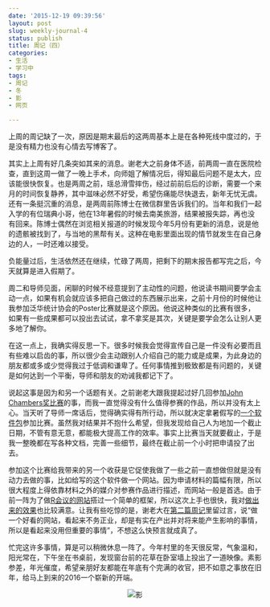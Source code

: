 ```yaml
---
date: '2015-12-19 09:39:56'
layout: post
slug: weekly-journal-4
status: publish
title: 周记（四）
categories:
- 生活
- 学习中
tags:
- 周记
- 冬
- 影
- 网页

---
```


上周的周记缺了一次，原因是期末最后的这两周基本上是在各种死线中度过的，于是没有精力也没有心情去写博客了。

其实上上周有好几条突如其来的消息。谢老大之前身体不适，前两周一直在医院检查，直到这周一做了一晚上手术，向师姐了解情况后，得知最后问题不是太大，应该能很快恢复。也是两周之前，瑶总滑雪摔伤，经过前前后后的诊断，需要一个来月的时间恢复静养，其中滋味必然不好受，希望伤痛能尽快退去，新年无忧无虞。还有一条挺沉重的消息，是两周前陈博士在微信群里告诉我们的。当年和我们一起入学的有位瑞典小哥，他在13年暑假的时候去南美旅游，结果被报失踪，再也没有回来。陈博士偶然在浏览相关报道的时候发现今年5月份有更新的消息，说是他的遗骸被找到了，与当地的黑帮有关。这种在电影里面出现的情节就发生在自己身边的人，一时还难以接受。

负能量过后，生活依然还在继续，忙碌了两周，把剩下的期末报告都写完之后，今天就算是进入假期了。

周二和导师见面，闲聊的时候不经意提到了主动性的问题，他说读书期间要学会主动一点，如果有机会就应该多把自己做过的东西展示出来，之前十月份的时候他让我参加泛华统计协会的Poster比赛就是这个原因。他说这种类似的比赛有很多，如果有一些成果都可以投出去试试，拿不拿奖是其次，关键是要学会怎么让别人更多地了解你。

在这一点上，我确实得反思一下。很多时候我会觉得宣传自己是一件没有必要而且有些难以启齿的事，所以很少会主动跟别人介绍自己的能力或是成果，为此身边的朋友都或多或少觉得我过于低调和谦卑了。任何事情推到极致都是有问题的，关键是如何达到一个平衡，导师和朋友的劝诫我都记下了。

说起这事是因为和另一个话题有关。之前谢老大跟我提起过好几回参加[John Chambers奖比赛](http://stat-computing.org/awards/jmc/)的事，而我一直觉得没有什么值得参赛的作品，所以并没有太上心。当天听了导师一席话后，觉得确实得有所行动，所以就决定拿暑假写的[一个软件包](https://github.com/yixuan/spectra)参加比赛。虽然我对结果并不抱什么希望，但我发现给自己人为地加一个截止日期，不管有意无意，都能极大提高工作的效率。事实上比赛当天就要截止，于是我一整晚都在写各种文档，完善一些细节，最终在截止前一个小时把申请投了出去。

参加这个比赛给我带来的另一个收获是它促使我做了一些之前一直想做但就是没有动力去做的事，比如给写的这个软件做一个网站。因为申请材料的篇幅有限，所以很大程度上得依靠材料之外的媒介对参赛作品进行描述，而网站一般是首选。由于前一阵为了做[R会议的网站](http://stat2016.china-r.org/)搭过一个简单的框架，所以这次上手也很快，我对[做出来的效果](http://yixuan.cos.name/spectra/)也比较满意。让我有些吃惊的是，谢老大在[第二篇周记](http://yixuan.cos.name/cn/2015/11/weekly-journal-2/)里留过言，说“做一个好看的网站，看起来不务正业，却是有实在产出并对将来能产生影响的事情，所以是看起来没用但重要的事情”，不想这么快预言就成真了。

忙完这许多事情，算是可以稍微休息一阵了。今年村里的冬天很反常，气象温和，阳光常在，下午坐在书桌前，发现窗台前的花草在卧室墙上投出了一道映像。素影参差，年光催度，希望亲朋好友都能在年底有个完满的收官，把不如意之事放在旧年，给马上到来的2016一个崭新的开端。

<div align="center">
  <img src="http://i.imgur.com/jS9f785.jpg" alt="影" />
</div>
